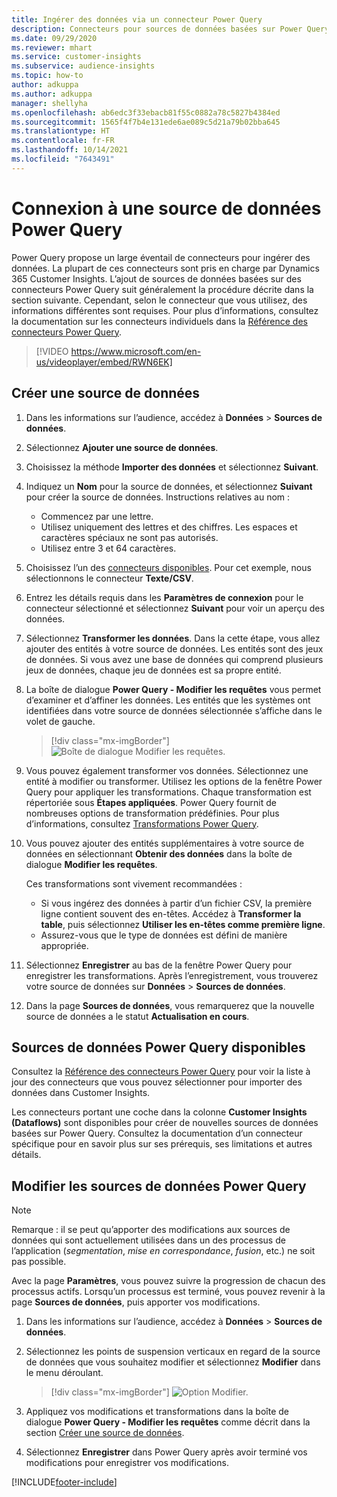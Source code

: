 ```yaml
---
title: Ingérer des données via un connecteur Power Query
description: Connecteurs pour sources de données basées sur Power Query.
ms.date: 09/29/2020
ms.reviewer: mhart
ms.service: customer-insights
ms.subservice: audience-insights
ms.topic: how-to
author: adkuppa
ms.author: adkuppa
manager: shellyha
ms.openlocfilehash: ab6edc3f33ebacb81f55c0882a78c5827b4384ed
ms.sourcegitcommit: 1565f4f7b4e131ede6ae089c5d21a79b02bba645
ms.translationtype: HT
ms.contentlocale: fr-FR
ms.lasthandoff: 10/14/2021
ms.locfileid: "7643491"
---
```

# <a name="connect-to-a-power-query-data-source"></a>Connexion à une source de données Power Query

Power Query propose un large éventail de connecteurs pour ingérer des données. La plupart de ces connecteurs sont pris en charge par Dynamics 365 Customer Insights. L’ajout de sources de données basées sur des connecteurs Power Query suit généralement la procédure décrite dans la section suivante. Cependant, selon le connecteur que vous utilisez, des informations différentes sont requises. Pour plus d’informations, consultez la documentation sur les connecteurs individuels dans la [Référence des connecteurs Power Query](/power-query/connectors/).

> [!VIDEO https://www.microsoft.com/en-us/videoplayer/embed/RWN6EK]

## <a name="create-a-new-data-source"></a>Créer une source de données

1. Dans les informations sur l’audience, accédez à **Données** > **Sources de données**.

1. Sélectionnez **Ajouter une source de données**.

1. Choisissez la méthode **Importer des données** et sélectionnez **Suivant**.

1. Indiquez un **Nom** pour la source de données, et sélectionnez **Suivant** pour créer la source de données. Instructions relatives au nom : 
   - Commencez par une lettre.
   - Utilisez uniquement des lettres et des chiffres. Les espaces et caractères spéciaux ne sont pas autorisés.
   - Utilisez entre 3 et 64 caractères.

1. Choisissez l’un des [connecteurs disponibles](#available-power-query-data-sources). Pour cet exemple, nous sélectionnons le connecteur **Texte/CSV**.

1. Entrez les détails requis dans les **Paramètres de connexion** pour le connecteur sélectionné et sélectionnez **Suivant** pour voir un aperçu des données.

1. Sélectionnez **Transformer les données**. Dans la cette étape, vous allez ajouter des entités à votre source de données. Les entités sont des jeux de données. Si vous avez une base de données qui comprend plusieurs jeux de données, chaque jeu de données est sa propre entité.

1. La boîte de dialogue **Power Query - Modifier les requêtes** vous permet d’examiner et d’affiner les données. Les entités que les systèmes ont identifiées dans votre source de données sélectionnée s’affiche dans le volet de gauche.

   > [!div class="mx-imgBorder"]
   > ![Boîte de dialogue Modifier les requêtes.](media/data-manager-configure-edit-queries.png "Boîte de dialogue Modifier les requêtes")

1. Vous pouvez également transformer vos données. Sélectionnez une entité à modifier ou transformer. Utilisez les options de la fenêtre Power Query pour appliquer les transformations. Chaque transformation est répertoriée sous **Étapes appliquées**. Power Query fournit de nombreuses options de transformation prédéfinies. Pour plus d’informations, consultez [Transformations Power Query](/power-query/power-query-what-is-power-query#transformations).

1. Vous pouvez ajouter des entités supplémentaires à votre source de données en sélectionnant **Obtenir des données** dans la boîte de dialogue **Modifier les requêtes**.

   Ces transformations sont vivement recommandées :

   - Si vous ingérez des données à partir d’un fichier CSV, la première ligne contient souvent des en-têtes. Accédez à **Transformer la table**, puis sélectionnez **Utiliser les en-têtes comme première ligne**.
   - Assurez-vous que le type de données est défini de manière appropriée.

1. Sélectionnez **Enregistrer** au bas de la fenêtre Power Query pour enregistrer les transformations. Après l’enregistrement, vous trouverez votre source de données sur **Données** > **Sources de données**.

1. Dans la page **Sources de données**, vous remarquerez que la nouvelle source de données a le statut **Actualisation en cours**.

## <a name="available-power-query-data-sources"></a>Sources de données Power Query disponibles

Consultez la [Référence des connecteurs Power Query](/power-query/connectors/) pour voir la liste à jour des connecteurs que vous pouvez sélectionner pour importer des données dans Customer Insights. 

Les connecteurs portant une coche dans la colonne **Customer Insights (Dataflows)** sont disponibles pour créer de nouvelles sources de données basées sur Power Query. Consultez la documentation d’un connecteur spécifique pour en savoir plus sur ses prérequis, ses limitations et autres détails.

## <a name="edit-power-query-data-sources"></a>Modifier les sources de données Power Query

> [!NOTE]
> Remarque : il se peut qu’apporter des modifications aux sources de données qui sont actuellement utilisées dans un des processus de l’application (*segmentation*, *mise en correspondance*, *fusion*, etc.) ne soit pas possible. 
>
> Avec la page **Paramètres**, vous pouvez suivre la progression de chacun des processus actifs. Lorsqu’un processus est terminé, vous pouvez revenir à la page **Sources de données**, puis apporter vos modifications.

1. Dans les informations sur l’audience, accédez à **Données** > **Sources de données**.

2. Sélectionnez les points de suspension verticaux en regard de la source de données que vous souhaitez modifier et sélectionnez **Modifier** dans le menu déroulant.

   > [!div class="mx-imgBorder"]
   > ![Option Modifier.](media/edit-option-data-sources.png "Option Modifier")

3. Appliquez vos modifications et transformations dans la boîte de dialogue **Power Query - Modifier les requêtes** comme décrit dans la section [Créer une source de données](#create-a-new-data-source).

4. Sélectionnez **Enregistrer** dans Power Query après avoir terminé vos modifications pour enregistrer vos modifications.


[!INCLUDE[footer-include](../includes/footer-banner.md)]